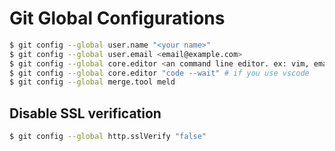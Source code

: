 # Git Global Configurations

```bash
$ git config --global user.name "<your name>"
$ git config --global user.email <email@example.com>
$ git config --global core.editor <an command line editor. ex: vim, emacs, vi...>
$ git config --global core.editor "code --wait" # if you use vscode
$ git config --global merge.tool meld
```

## Disable SSL verification

```bash
$ git config --global http.sslVerify "false"
```
